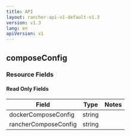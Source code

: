 ```yaml
---
title: API
layout: rancher-api-v1-default-v1.3
version: v1.3
lang: en
apiVersion: v1
---
```


## composeConfig



### Resource Fields


#### Read Only Fields

Field | Type   | Notes
---|---|---
dockerComposeConfig | string  | 
rancherComposeConfig | string  | 


<br>
